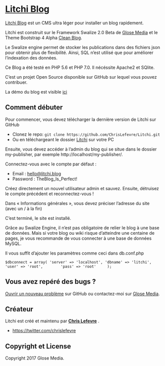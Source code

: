 # [Litchi Blog](https://glose.media/litchi/) 


[Litchi Blog](https://glose.media/litchi/) est un CMS ultra léger pour installer un blog rapidement.

Litchi est construit sur le Framework Swalize 2.0 Beta de [Glose Media](https://glose.media/) et le Theme Bootstrap 4 Alpha [Clean Blog](http://startbootstrap.com/template-overviews/clean-blog/).

Le Swalize engine permet de stocker les publications dans des fichiers json pour obtenir plus de flexibilité. Ainsi, SQL n’est utilisé que pour améliorer l’indexation des données. 

Ce Blog a été testé en PHP 5.6 et PHP 7.0. Il nécéssite Apache2 et SQlite. 

C’est un projet Open Source disponible sur GitHub sur lequel vous pouvez contribuer.


La démo du blog est visible [ici](https://staging.glose.media/litchi/)


## Comment débuter


Pour commencer, vous devez télécharger la dernière version de Litchi sur GitHub

* Clonez le repo: `git clone https://github.com/ChrisLefevre/Litchi.git`
* Ou en téléchargeant le dossier [Litchi](https://github.com/ChrisLefevre/Litchi/archive/master.zip) sur votre PC 

Ensuite, vous devez accéder à l’admin du blog qui se situe dans le dossier my-publisher, par exemple http://localhost/my-publisher/. 

Connectez-vous avec le compte par défaut :
* Email : hello@litchi.blog
* Password : TheBlog_Is_Perfect!

Créez directement un nouvel utilisateur admin et sauvez. Ensuite, détruisez le compte précédent et reconnectez-vous !

Dans « Informations générales », vous devez préciser l’adresse du site (avec un / à la fin)

C’est terminé, le site est installé. 

Grâce au Swalize Engine, il n’est pas obligatoire de relier le blog à une base de données. Mais si votre blog ou wiki risque d’atteindre une centaine de pages, je vous recommande de vous connecter à une base de données MySQL. 

Il vous suffit d’ajouter les paramètres comme ceci dans db.conf.php 

 `$dbconnect = array(
	'server' => 'localhost',
	'dbname' => 'litchi',
	'user' => 'root',		
	'pass' => 'root'	
	);`

## Vous avez repéré des bugs ?

[Ouvrir un nouveau problème](https://github.com/ChrisLefevre/Litchi/issues) sur GitHub ou contactez-moi sur [Glose Media](http://glose.media/).

## Créateur

Litchi est créé et maintenu par **[Chris Lefevre](http://glose.media/)** .

* https://twitter.com/chrislefevre


## Copyright et License

Copyright 2017 Glose Media.


